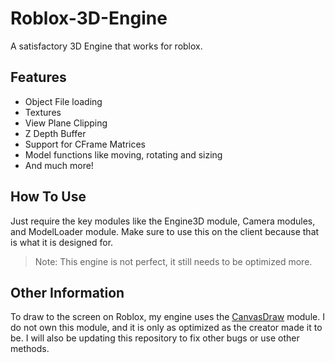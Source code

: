 # Roblox-3D-Engine
A satisfactory 3D Engine that works for roblox.

## Features
- Object File loading
- Textures
- View Plane Clipping
- Z Depth Buffer
- Support for CFrame Matrices
- Model functions like moving, rotating and sizing
- And much more!

## How To Use
Just require the key modules like the Engine3D module, Camera modules, and ModelLoader module.
Make sure to use this on the client because that is what it is designed for.
> Note: This engine is not perfect, it still needs to be optimized more.

## Other Information
To draw to the screen on Roblox, my engine uses the [CanvasDraw] module. I do not own this module, and it is only as optimized as the creator made it to be.
I will also be updating this repository to fix other bugs or use other methods.

[CanvasDraw]: <https://devforum.roblox.com/t/canvasdraw-a-powerful-pixel-based-graphics-engine-draw-pixels-lines-triangles-read-png-image-data-and-much-more/1624633>

